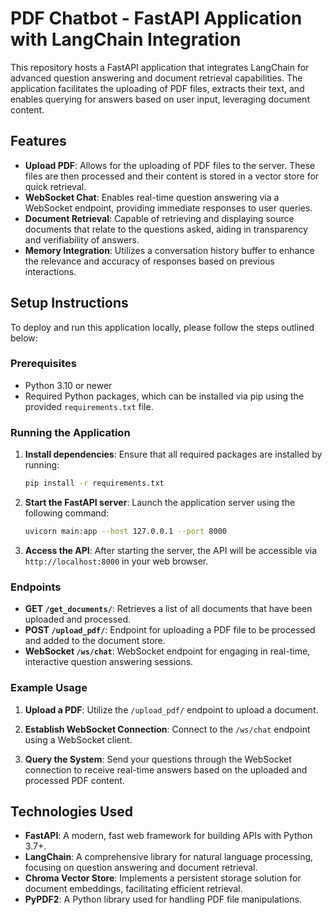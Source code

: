 # PDF Chatbot - FastAPI Application with LangChain Integration

This repository hosts a FastAPI application that integrates LangChain for advanced question answering and document retrieval capabilities. The application facilitates the uploading of PDF files, extracts their text, and enables querying for answers based on user input, leveraging document content.

## Features

- **Upload PDF**: Allows for the uploading of PDF files to the server. These files are then processed and their content is stored in a vector store for quick retrieval.
- **WebSocket Chat**: Enables real-time question answering via a WebSocket endpoint, providing immediate responses to user queries.
- **Document Retrieval**: Capable of retrieving and displaying source documents that relate to the questions asked, aiding in transparency and verifiability of answers.
- **Memory Integration**: Utilizes a conversation history buffer to enhance the relevance and accuracy of responses based on previous interactions.

## Setup Instructions

To deploy and run this application locally, please follow the steps outlined below:

### Prerequisites

- Python 3.10 or newer
- Required Python packages, which can be installed via pip using the provided `requirements.txt` file.

### Running the Application

1. **Install dependencies**:
   Ensure that all required packages are installed by running:

   ```bash
   pip install -r requirements.txt
   ```

2. **Start the FastAPI server**:
   Launch the application server using the following command:

   ```bash
   uvicorn main:app --host 127.0.0.1 --port 8000
   ```


3. **Access the API**:
   After starting the server, the API will be accessible via `http://localhost:8000` in your web browser.

### Endpoints

- **GET `/get_documents/`**: Retrieves a list of all documents that have been uploaded and processed.
- **POST `/upload_pdf/`**: Endpoint for uploading a PDF file to be processed and added to the document store.
- **WebSocket `/ws/chat`**: WebSocket endpoint for engaging in real-time, interactive question answering sessions.

### Example Usage

1. **Upload a PDF**:
   Utilize the `/upload_pdf/` endpoint to upload a document.

2. **Establish WebSocket Connection**:
   Connect to the `/ws/chat` endpoint using a WebSocket client.

3. **Query the System**:
   Send your questions through the WebSocket connection to receive real-time answers based on the uploaded and processed PDF content.

## Technologies Used

- **FastAPI**: A modern, fast web framework for building APIs with Python 3.7+.
- **LangChain**: A comprehensive library for natural language processing, focusing on question answering and document retrieval.
- **Chroma Vector Store**: Implements a persistent storage solution for document embeddings, facilitating efficient retrieval.
- **PyPDF2**: A Python library used for handling PDF file manipulations.